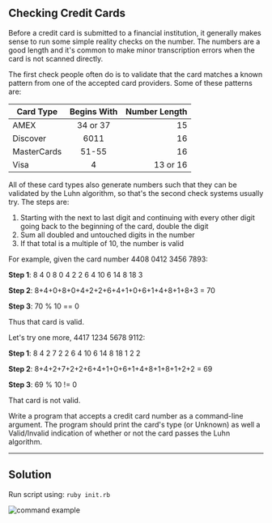 ## Checking Credit Cards

Before a credit card is submitted to a financial institution, it generally makes sense to run some simple reality checks on the number. The numbers are a good length and it's common to make minor transcription errors when the card is not scanned directly.

The first check people often do is to validate that the card matches a known pattern from one of the accepted card providers. Some of these patterns are:


| Card Type     | Begins With   | Number Length  |
| ------------- |:-------------:| --------------:|
| AMEX          | 34 or 37      | 15             |
| Discover      | 6011          | 16             |
| MasterCards   | 51-55         | 16             |
| Visa          | 4             | 13 or 16       |

All of these card types also generate numbers such that they can be validated by the Luhn algorithm, so that's the second check systems usually try. The steps are:

1. Starting with the next to last digit and continuing with every other
   digit going back to the beginning of the card, double the digit
2. Sum all doubled and untouched digits in the number
3. If that total is a multiple of 10, the number is valid

For example, given the card number 4408 0412 3456 7893:

**Step 1**:  8 4 0 8 0 4 2 2 6 4 10 6 14 8 18 3

**Step 2**:  8+4+0+8+0+4+2+2+6+4+1+0+6+1+4+8+1+8+3 = 70

**Step 3**:  70 % 10 == 0

Thus that card is valid.

Let's try one more, 4417 1234 5678 9112:

**Step 1**:  8 4 2 7 2 2 6 4 10 6 14 8 18 1 2 2

**Step 2**:  8+4+2+7+2+2+6+4+1+0+6+1+4+8+1+8+1+2+2 = 69

**Step 3**:  69 % 10 != 0

That card is not valid.

Write a program that accepts a credit card number as a command-line argument. The program should print the card's type (or Unknown) as well a Valid/Invalid indication of whether or not the card passes the Luhn algorithm.

---

## Solution
Run script using:
`ruby init.rb`

![command example](https://imgur.com/w23oRnd)
